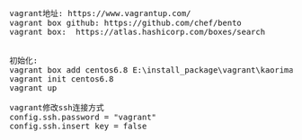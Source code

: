 <pre>
vagrant地址: https://www.vagrantup.com/
vagrant box github: https://github.com/chef/bento
vagrant box:  https://atlas.hashicorp.com/boxes/search


初始化:
vagrant box add centos6.8 E:\install_package\vagrant\kaorimatzcentos-6.8-x86_64
vagrant init centos6.8
vagrant up

vagrant修改ssh连接方式
config.ssh.password = "vagrant"
config.ssh.insert_key = false
</pre>
